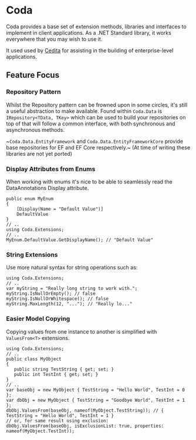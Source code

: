 # Coda
Coda provides a base set of extension methods, libraries and interfaces to implement in client applications. As a .NET Standard library, it works everywhere that you may wish to use it.

It used used by [Cedita](https://www.cedita.com/) for assisting in the building of enterprise-level applications.

## Feature Focus
### Repository Pattern
Whilst the Repository pattern can be frowned upon in some circles, it's still a useful abstraction to make available. Found within `Coda.Data` is `IRepository<TData, TKey>` which can be used to build your repositories on top of that will follow a common interface, with both synchronous and asynchronous methods.

~`Coda.Data.EntityFramework` and `Coda.Data.EntityFrameworkCore` provide base repositories for EF and EF Core respectively.~ (At time of writing these libraries are not yet ported)

### Display Attributes from Enums
When working with enums it's nice to be able to seamlessly read the DataAnnotations Display attribute.

    public enum MyEnum
    {
        [Display(Name = "Default Value")]
        DefaultValue
    }
    // ..
    using Coda.Extensions;
    // ..
    MyEnum.DefaultValue.GetDisplayName(); // "Default Value"

### String Extensions
Use more natural syntax for string operations such as:

    using Coda.Extensions;
    // ..
    var myString = "Really long string to work with.";
    myString.IsNullOrEmpty(); // false
    myString.IsNullOrWhitespace(); // false
    myString.MaxLength(12, "..."); // "Really lo..."
    
### Easier Model Copying
Copying values from one instance to another is simplified with `ValuesFrom<T>` extensions.

    using Coda.Extensions;
    // ..
    public class MyObject
    {
       public string TestString { get; set; }
       public int TestInt { get; set; }
    }
    // ..
    var baseObj = new MyObject { TestString = "Hello World", TestInt = 0 };
    var dbObj = new MyObject { TestString = "Goodbye World", TestInt = 1 };
    dbObj.ValuesFrom(baseObj, nameof(MyObject.TestString)); // { TestString = "Hello World", TestInt = 1 }
    // or, for same result using exclusion:
    dbObj.ValuesFrom(baseObj, isExclusionList: true, properties: nameof(MyObject.TestInt));
